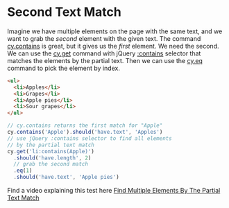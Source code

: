 # Second Text Match

Imagine we have multiple elements on the page with the same text, and we want to grab the _second_ element with the given text. The command [cy.contains](https://on.cypress.io/contains) is great, but it gives us the _first_ element. We need the second. We can use the [cy.get](https://on.cypress.io/get) command with jQuery [:contains](https://api.jquery.com/contains-selector/) selector that matches the elements by the partial text. Then we can use the [cy.eq](https://on.cypresss.io/eq) command to pick the element by index.

<!-- fiddle The second text match -->

```html
<ul>
  <li>Apples</li>
  <li>Grapes</li>
  <li>Apple pies</li>
  <li>Sour grapes</li>
</ul>
```

```js
// cy.contains returns the first match for "Apple"
cy.contains('Apple').should('have.text', 'Apples')
// use jQuery :contains selector to find all elements
// by the partial text match
cy.get('li:contains(Apple)')
  .should('have.length', 2)
  // grab the second match
  .eq(1)
  .should('have.text', 'Apple pies')
```

Find a video explaining this test here [Find Multiple Elements By The Partial Text Match](https://youtu.be/CRTRIaTX3hc)

<!-- fiddle-end -->
